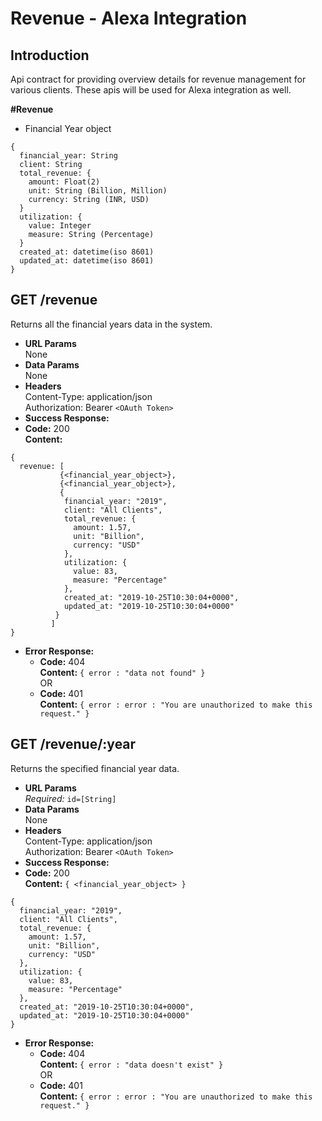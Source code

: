 # Revenue - Alexa Integration

**Introduction**
---
Api contract for providing overview details for revenue management for various clients. These apis will be used for Alexa integration as well.

**#Revenue**
* Financial Year object
```
{
  financial_year: String
  client: String 
  total_revenue: {
    amount: Float(2)
    unit: String (Billion, Million)
    currency: String (INR, USD)
  }
  utilization: {
    value: Integer
    measure: String (Percentage)
  }
  created_at: datetime(iso 8601)
  updated_at: datetime(iso 8601)
}
``` 
**GET /revenue**
----
  Returns all the financial years data in the system.
* **URL Params**  
  None
* **Data Params**  
  None
* **Headers**  
  Content-Type: application/json  
  Authorization: Bearer `<OAuth Token>`
* **Success Response:**  
* **Code:** 200  
  **Content:**  
```
{
  revenue: [
           {<financial_year_object>},
           {<financial_year_object>},
           {
            financial_year: "2019",
            client: "All Clients",
            total_revenue: {
              amount: 1.57,
              unit: "Billion",
              currency: "USD"
            },
            utilization: {
              value: 83,
              measure: "Percentage"
            },
            created_at: "2019-10-25T10:30:04+0000",
            updated_at: "2019-10-25T10:30:04+0000"
          }
         ]
}
```
* **Error Response:**  
  * **Code:** 404  
  **Content:** `{ error : "data not found" }`  
  OR  
  * **Code:** 401  
  **Content:** `{ error : error : "You are unauthorized to make this request." }`

**GET /revenue/:year**
----
  Returns the specified financial year data.
* **URL Params**  
  *Required:* `id=[String]`
* **Data Params**  
  None
* **Headers**  
  Content-Type: application/json  
  Authorization: Bearer `<OAuth Token>`
* **Success Response:** 
* **Code:** 200  
  **Content:**  `{ <financial_year_object> }` 
```
{
  financial_year: "2019",
  client: "All Clients",
  total_revenue: {
    amount: 1.57,
    unit: "Billion",
    currency: "USD"
  },
  utilization: {
    value: 83,
    measure: "Percentage"
  },
  created_at: "2019-10-25T10:30:04+0000",
  updated_at: "2019-10-25T10:30:04+0000"
}
```
* **Error Response:**  
  * **Code:** 404  
  **Content:** `{ error : "data doesn't exist" }`  
  OR  
  * **Code:** 401  
  **Content:** `{ error : error : "You are unauthorized to make this request." }`

